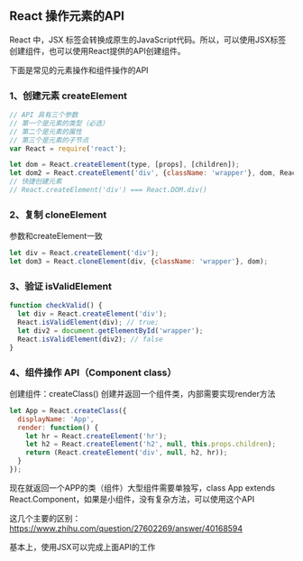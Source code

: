 ## React 操作元素的API

React 中，JSX 标签会转换成原生的JavaScript代码。所以，可以使用JSX标签创建组件，也可以使用React提供的API创建组件。

下面是常见的元素操作和组件操作的API

### 1、创建元素 createElement

~~~js
// API 具有三个参数
// 第一个是元素的类型（必选）
// 第二个是元素的属性
// 第三个是元素的子节点
var React = require('react');

let dom = React.createElement(type, [props], [children]);
let dom2 = React.createElement('div', {className: 'wrapper'}, dom, React.createElement('hr'));
// 快捷创建元素
// React.createElement('div') === React.DOM.div()
~~~


### 2、复制 cloneElement

参数和createElement一致

~~~js
let div = React.createElement('div');
let dom3 = React.cloneElement(div, {className: 'wrapper'}, dom);
~~~

### 3、验证 isValidElement

~~~js
function checkValid() {
  let div = React.createElement('div');
  React.isValidElement(div); // true;
  let div2 = document.getElementById('wrapper');
  React.isValidElement(div2); // false
}
~~~

### 4、组件操作 API（Component class）

创建组件：createClass() 创建并返回一个组件类，内部需要实现render方法

~~~js
let App = React.createClass({
  displayName: 'App',
  render: function() {
    let hr = React.createElement('hr');
    let h2 = React.createElement('h2', null, this.props.children);
    return (React.createElement('div', null, h2, hr));
  }
});

~~~
现在就返回一个APP的类（组件）大型组件需要单独写，class App extends React.Component，如果是小组件，没有复杂方法，可以使用这个API

这几个主要的区别：https://www.zhihu.com/question/27602269/answer/40168594

基本上，使用JSX可以完成上面API的工作
